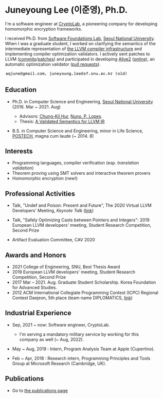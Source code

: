# Juneyoung Lee (이준영), Ph.D.

I'm a software engineer at [CryptoLab](https://www.cryptolab.co.kr/eng/),
a pioneering company for developing homomorphic encryption frameworks.

I received Ph.D. from [Software Foundations Lab](https://sf.snu.ac.kr/),
[Seoul National University](https://en.snu.ac.kr/).
When I was a graduate student, I worked on clarifying the semantics of the intermediate
representation of [the LLVM compiler infrastructure](https://llvm.org) and
implementing compiler optimization validators.
I actively sent patches to LLVM
([commits](https://github.com/llvm/llvm-project/commits?author=aqjune)/[patches](https://reviews.llvm.org/differential/query/ZDmAEKkUFLzv/#R))
and participated in developing [Alive2](https://github.com/AliveToolkit/alive2) ([online](https://alive2.llvm.org/)), an automatic optimization validator ([pull requests]((https://github.com/AliveToolkit/alive2/pulls?q=is%3Apr+author%3Aaqjune))).

<img src="assets/img/email.jpeg" alt="aqjune gmail" width="400"/>

## Education

- Ph.D. in Computer Science and Engineering, [Seoul National University](https://en.snu.ac.kr/) (2016. Mar ~ 2021. Aug)
  * Advisors: [Chung-Kil Hur](https://sf.snu.ac.kr/gil.hur/), [Nuno. P. Lopes](https://web.ist.utl.pt/nuno.lopes/).
  * Thesis: [A Validated Semantics for LLVM IR](https://sf.snu.ac.kr/juneyoung.lee/thesis/)

- B.S. in Computer Science and Engineering, minor in Life Science, [POSTECH](https://www.postech.ac.kr/eng/), magna cum laude (~ 2014. 8)

## Interests

- Programming languages, compiler verification (esp. _translation validation_)
- Theorem proving using SMT solvers and interactive theorem provers
- Homomorphic encryption (new!)

## Professional Activities

* Talk, "Undef and Poison: Present and Future", The 2020 Virtual LLVM Developers' Meeting, *Keynote Talk*  ([link](https://llvm.org/devmtg/2020-09/schedule/))

* Talk, "Safely Optimizing Casts between Pointers and Integers": 2019 European LLVM developers' meeting, Student Research Competition, Second Prize

- Artifact Evaluation Committee, CAV 2020

## Awards and Honors

- 2021 College of Engineering, SNU, Best Thesis Award
- 2019 European LLVM developers' meeting, Student Research Competition, Second Prize
- 2017 Mar – 2021. Aug. Graduate Student Scholarship. Korea Foundation for Advanced Studies.
- 2012 ACM International Collegiate Programming Contest (ICPC) Regional Contest Daejeon, 5th place (team name DIPLOMATICS, [link](http://icpckorea.org/2012-daejeon/regional))

## Industrial Experience

- Sep, 2021 ~ now: Software engineer, CryptoLab.
  * I'm serving a mandatory military service by working for this company as well (~ Aug, 2022).

- May ~ Aug, 2019 : Intern, Program Analysis Team at Apple (Cupertino).
- Feb ~ Apr, 2018 : Research intern, Programming Principles and Tools Group at Microsoft Research (Cambridge, UK).

## Publications

- Go to [the publications page](/publications.md)